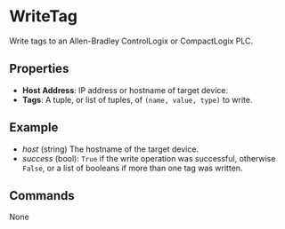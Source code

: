 WriteTag
========
Write tags to an Allen-Bradley ControlLogix or CompactLogix PLC.

Properties
----------
- **Host Address**: IP address or hostname of target device.
- **Tags**: A tuple, or list of tuples, of `(name, value, type)` to write.

Example
-------
  - *host* (string) The hostname of the target device.
  - *success* (bool): `True` if the write operation was successful, otherwise `False`, or a list of booleans if more than one tag was written.

Commands
--------
None
